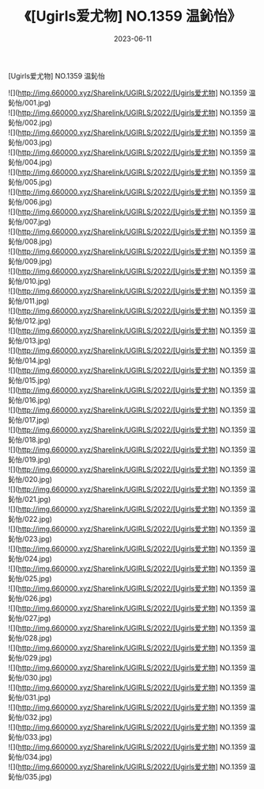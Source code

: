 ﻿---
layout: post
title:  《[Ugirls爱尤物] NO.1359 温鈊怡》
date:   2023-06-11
img: http://img.660000.xyz/Sharelink/UGIRLS/2022/[Ugirls爱尤物] NO.1359 温鈊怡/000.jpg
categories: [美女, 清纯, 唯美]
---

[Ugirls爱尤物] NO.1359 温鈊怡

 ![](http://img.660000.xyz/Sharelink/UGIRLS/2022/[Ugirls爱尤物] NO.1359 温鈊怡/001.jpg) <br>![](http://img.660000.xyz/Sharelink/UGIRLS/2022/[Ugirls爱尤物] NO.1359 温鈊怡/002.jpg) <br>![](http://img.660000.xyz/Sharelink/UGIRLS/2022/[Ugirls爱尤物] NO.1359 温鈊怡/003.jpg) <br>![](http://img.660000.xyz/Sharelink/UGIRLS/2022/[Ugirls爱尤物] NO.1359 温鈊怡/004.jpg) <br>![](http://img.660000.xyz/Sharelink/UGIRLS/2022/[Ugirls爱尤物] NO.1359 温鈊怡/005.jpg) <br>![](http://img.660000.xyz/Sharelink/UGIRLS/2022/[Ugirls爱尤物] NO.1359 温鈊怡/006.jpg) <br>![](http://img.660000.xyz/Sharelink/UGIRLS/2022/[Ugirls爱尤物] NO.1359 温鈊怡/007.jpg) <br>![](http://img.660000.xyz/Sharelink/UGIRLS/2022/[Ugirls爱尤物] NO.1359 温鈊怡/008.jpg) <br>![](http://img.660000.xyz/Sharelink/UGIRLS/2022/[Ugirls爱尤物] NO.1359 温鈊怡/009.jpg) <br>![](http://img.660000.xyz/Sharelink/UGIRLS/2022/[Ugirls爱尤物] NO.1359 温鈊怡/010.jpg) <br>![](http://img.660000.xyz/Sharelink/UGIRLS/2022/[Ugirls爱尤物] NO.1359 温鈊怡/011.jpg) <br>![](http://img.660000.xyz/Sharelink/UGIRLS/2022/[Ugirls爱尤物] NO.1359 温鈊怡/012.jpg) <br>![](http://img.660000.xyz/Sharelink/UGIRLS/2022/[Ugirls爱尤物] NO.1359 温鈊怡/013.jpg) <br>![](http://img.660000.xyz/Sharelink/UGIRLS/2022/[Ugirls爱尤物] NO.1359 温鈊怡/014.jpg) <br>![](http://img.660000.xyz/Sharelink/UGIRLS/2022/[Ugirls爱尤物] NO.1359 温鈊怡/015.jpg) <br>![](http://img.660000.xyz/Sharelink/UGIRLS/2022/[Ugirls爱尤物] NO.1359 温鈊怡/016.jpg) <br>![](http://img.660000.xyz/Sharelink/UGIRLS/2022/[Ugirls爱尤物] NO.1359 温鈊怡/017.jpg) <br>![](http://img.660000.xyz/Sharelink/UGIRLS/2022/[Ugirls爱尤物] NO.1359 温鈊怡/018.jpg) <br>![](http://img.660000.xyz/Sharelink/UGIRLS/2022/[Ugirls爱尤物] NO.1359 温鈊怡/019.jpg) <br>![](http://img.660000.xyz/Sharelink/UGIRLS/2022/[Ugirls爱尤物] NO.1359 温鈊怡/020.jpg) <br>![](http://img.660000.xyz/Sharelink/UGIRLS/2022/[Ugirls爱尤物] NO.1359 温鈊怡/021.jpg) <br>![](http://img.660000.xyz/Sharelink/UGIRLS/2022/[Ugirls爱尤物] NO.1359 温鈊怡/022.jpg) <br>![](http://img.660000.xyz/Sharelink/UGIRLS/2022/[Ugirls爱尤物] NO.1359 温鈊怡/023.jpg) <br>![](http://img.660000.xyz/Sharelink/UGIRLS/2022/[Ugirls爱尤物] NO.1359 温鈊怡/024.jpg) <br>![](http://img.660000.xyz/Sharelink/UGIRLS/2022/[Ugirls爱尤物] NO.1359 温鈊怡/025.jpg) <br>![](http://img.660000.xyz/Sharelink/UGIRLS/2022/[Ugirls爱尤物] NO.1359 温鈊怡/026.jpg) <br>![](http://img.660000.xyz/Sharelink/UGIRLS/2022/[Ugirls爱尤物] NO.1359 温鈊怡/027.jpg) <br>![](http://img.660000.xyz/Sharelink/UGIRLS/2022/[Ugirls爱尤物] NO.1359 温鈊怡/028.jpg) <br>![](http://img.660000.xyz/Sharelink/UGIRLS/2022/[Ugirls爱尤物] NO.1359 温鈊怡/029.jpg) <br>![](http://img.660000.xyz/Sharelink/UGIRLS/2022/[Ugirls爱尤物] NO.1359 温鈊怡/030.jpg) <br>![](http://img.660000.xyz/Sharelink/UGIRLS/2022/[Ugirls爱尤物] NO.1359 温鈊怡/031.jpg) <br>![](http://img.660000.xyz/Sharelink/UGIRLS/2022/[Ugirls爱尤物] NO.1359 温鈊怡/032.jpg) <br>![](http://img.660000.xyz/Sharelink/UGIRLS/2022/[Ugirls爱尤物] NO.1359 温鈊怡/033.jpg) <br>![](http://img.660000.xyz/Sharelink/UGIRLS/2022/[Ugirls爱尤物] NO.1359 温鈊怡/034.jpg) <br>![](http://img.660000.xyz/Sharelink/UGIRLS/2022/[Ugirls爱尤物] NO.1359 温鈊怡/035.jpg) <br>